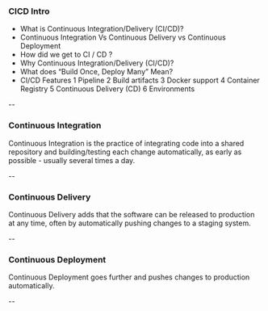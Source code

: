 ### CICD Intro

- What is Continuous Integration/Delivery (CI/CD)?
- Continuous Integration Vs Continuous Delivery vs Continuous Deployment
- How did we get to CI / CD ?
- Why Continuous Integration/Delivery (CI/CD)?
- What does “Build Once, Deploy Many” Mean?
- CI/CD Features
  1 Pipeline
  2 Build artifacts
  3 Docker support
  4 Container Registry
  5 Continuous Delivery (CD)
  6 Environments

--

### Continuous Integration

Continuous Integration is the practice of integrating code into a shared repository and building/testing each change automatically, as early as possible - usually several times a day.

--

### Continuous Delivery

Continuous Delivery adds that the software can be released to production at any time, often by automatically pushing changes to a staging system.

--

### Continuous Deployment

Continuous Deployment goes further and pushes changes to production automatically.

--
